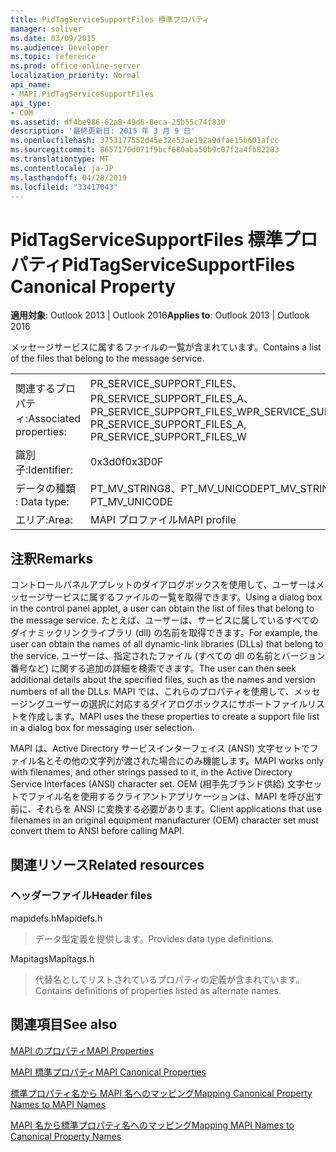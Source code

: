 ```yaml
---
title: PidTagServiceSupportFiles 標準プロパティ
manager: soliver
ms.date: 03/09/2015
ms.audience: Developer
ms.topic: reference
ms.prod: office-online-server
localization_priority: Normal
api_name:
- MAPI.PidTagServiceSupportFiles
api_type:
- COM
ms.assetid: df4be986-62a8-49d6-8eca-25b55c74f830
description: '最終更新日: 2015 年 3 月 9 日'
ms.openlocfilehash: 3753177552d45e32e53ae192a9dfae15b601afcc
ms.sourcegitcommit: 8657170d071f9bcf680aba50b9c07f2a4fb82283
ms.translationtype: MT
ms.contentlocale: ja-JP
ms.lasthandoff: 04/28/2019
ms.locfileid: "33417043"
---
```

# <a name="pidtagservicesupportfiles-canonical-property"></a><span data-ttu-id="95573-103">PidTagServiceSupportFiles 標準プロパティ</span><span class="sxs-lookup"><span data-stu-id="95573-103">PidTagServiceSupportFiles Canonical Property</span></span>

  
  
<span data-ttu-id="95573-104">**適用対象**: Outlook 2013 | Outlook 2016</span><span class="sxs-lookup"><span data-stu-id="95573-104">**Applies to**: Outlook 2013 | Outlook 2016</span></span> 
  
<span data-ttu-id="95573-105">メッセージサービスに属するファイルの一覧が含まれています。</span><span class="sxs-lookup"><span data-stu-id="95573-105">Contains a list of the files that belong to the message service.</span></span>
  
|||
|:-----|:-----|
|<span data-ttu-id="95573-106">関連するプロパティ:</span><span class="sxs-lookup"><span data-stu-id="95573-106">Associated properties:</span></span>  <br/> |<span data-ttu-id="95573-107">PR_SERVICE_SUPPORT_FILES、PR_SERVICE_SUPPORT_FILES_A、PR_SERVICE_SUPPORT_FILES_W</span><span class="sxs-lookup"><span data-stu-id="95573-107">PR_SERVICE_SUPPORT_FILES, PR_SERVICE_SUPPORT_FILES_A, PR_SERVICE_SUPPORT_FILES_W</span></span>  <br/> |
|<span data-ttu-id="95573-108">識別子:</span><span class="sxs-lookup"><span data-stu-id="95573-108">Identifier:</span></span>  <br/> |<span data-ttu-id="95573-109">0x3d0f</span><span class="sxs-lookup"><span data-stu-id="95573-109">0x3D0F</span></span>  <br/> |
|<span data-ttu-id="95573-110">データの種類 : </span><span class="sxs-lookup"><span data-stu-id="95573-110">Data type:</span></span>  <br/> |<span data-ttu-id="95573-111">PT_MV_STRING8、PT_MV_UNICODE</span><span class="sxs-lookup"><span data-stu-id="95573-111">PT_MV_STRING8, PT_MV_UNICODE</span></span>  <br/> |
|<span data-ttu-id="95573-112">エリア:</span><span class="sxs-lookup"><span data-stu-id="95573-112">Area:</span></span>  <br/> |<span data-ttu-id="95573-113">MAPI プロファイル</span><span class="sxs-lookup"><span data-stu-id="95573-113">MAPI profile</span></span>  <br/> |
   
## <a name="remarks"></a><span data-ttu-id="95573-114">注釈</span><span class="sxs-lookup"><span data-stu-id="95573-114">Remarks</span></span>

<span data-ttu-id="95573-115">コントロールパネルアプレットのダイアログボックスを使用して、ユーザーはメッセージサービスに属するファイルの一覧を取得できます。</span><span class="sxs-lookup"><span data-stu-id="95573-115">Using a dialog box in the control panel applet, a user can obtain the list of files that belong to the message service.</span></span> <span data-ttu-id="95573-116">たとえば、ユーザーは、サービスに属しているすべてのダイナミックリンクライブラリ (dll) の名前を取得できます。</span><span class="sxs-lookup"><span data-stu-id="95573-116">For example, the user can obtain the names of all dynamic-link libraries (DLLs) that belong to the service.</span></span> <span data-ttu-id="95573-117">ユーザーは、指定されたファイル (すべての dll の名前とバージョン番号など) に関する追加の詳細を検索できます。</span><span class="sxs-lookup"><span data-stu-id="95573-117">The user can then seek additional details about the specified files, such as the names and version numbers of all the DLLs.</span></span> <span data-ttu-id="95573-118">MAPI では、これらのプロパティを使用して、メッセージングユーザーの選択に対応するダイアログボックスにサポートファイルリストを作成します。</span><span class="sxs-lookup"><span data-stu-id="95573-118">MAPI uses the these properties to create a support file list in a dialog box for messaging user selection.</span></span>
  
<span data-ttu-id="95573-119">MAPI は、Active Directory サービスインターフェイス (ANSI) 文字セットでファイル名とその他の文字列が渡された場合にのみ機能します。</span><span class="sxs-lookup"><span data-stu-id="95573-119">MAPI works only with filenames, and other strings passed to it, in the Active Directory Service Interfaces (ANSI) character set.</span></span> <span data-ttu-id="95573-120">OEM (相手先ブランド供給) 文字セットでファイル名を使用するクライアントアプリケーションは、MAPI を呼び出す前に、それらを ANSI に変換する必要があります。</span><span class="sxs-lookup"><span data-stu-id="95573-120">Client applications that use filenames in an original equipment manufacturer (OEM) character set must convert them to ANSI before calling MAPI.</span></span>
  
## <a name="related-resources"></a><span data-ttu-id="95573-121">関連リソース</span><span class="sxs-lookup"><span data-stu-id="95573-121">Related resources</span></span>

### <a name="header-files"></a><span data-ttu-id="95573-122">ヘッダーファイル</span><span class="sxs-lookup"><span data-stu-id="95573-122">Header files</span></span>

<span data-ttu-id="95573-123">mapidefs.h</span><span class="sxs-lookup"><span data-stu-id="95573-123">Mapidefs.h</span></span>
  
> <span data-ttu-id="95573-124">データ型定義を提供します。</span><span class="sxs-lookup"><span data-stu-id="95573-124">Provides data type definitions.</span></span>
    
<span data-ttu-id="95573-125">Mapitags</span><span class="sxs-lookup"><span data-stu-id="95573-125">Mapitags.h</span></span>
  
> <span data-ttu-id="95573-126">代替名としてリストされているプロパティの定義が含まれています。</span><span class="sxs-lookup"><span data-stu-id="95573-126">Contains definitions of properties listed as alternate names.</span></span>
    
## <a name="see-also"></a><span data-ttu-id="95573-127">関連項目</span><span class="sxs-lookup"><span data-stu-id="95573-127">See also</span></span>



[<span data-ttu-id="95573-128">MAPI のプロパティ</span><span class="sxs-lookup"><span data-stu-id="95573-128">MAPI Properties</span></span>](mapi-properties.md)
  
[<span data-ttu-id="95573-129">MAPI 標準プロパティ</span><span class="sxs-lookup"><span data-stu-id="95573-129">MAPI Canonical Properties</span></span>](mapi-canonical-properties.md)
  
[<span data-ttu-id="95573-130">標準プロパティ名から MAPI 名へのマッピング</span><span class="sxs-lookup"><span data-stu-id="95573-130">Mapping Canonical Property Names to MAPI Names</span></span>](mapping-canonical-property-names-to-mapi-names.md)
  
[<span data-ttu-id="95573-131">MAPI 名から標準プロパティ名へのマッピング</span><span class="sxs-lookup"><span data-stu-id="95573-131">Mapping MAPI Names to Canonical Property Names</span></span>](mapping-mapi-names-to-canonical-property-names.md)

